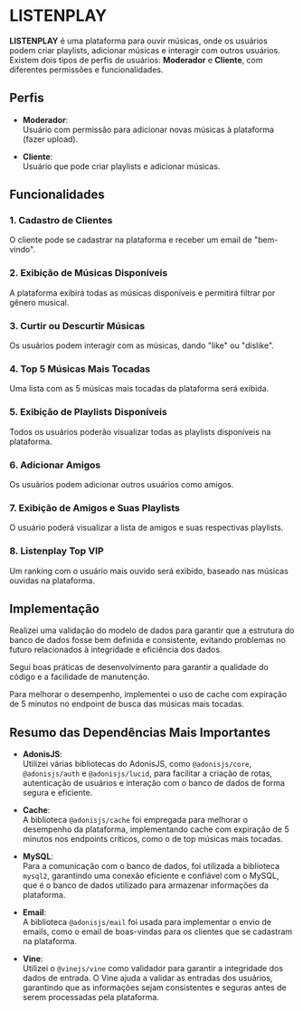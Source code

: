 # LISTENPLAY

**LISTENPLAY** é uma plataforma para ouvir músicas, onde os usuários podem criar playlists, adicionar músicas e interagir com outros usuários. Existem dois tipos de perfis de usuários: **Moderador** e **Cliente**, com diferentes permissões e funcionalidades.

## Perfis

- **Moderador**:  
  Usuário com permissão para adicionar novas músicas à plataforma (fazer upload).

- **Cliente**:  
  Usuário que pode criar playlists e adicionar músicas.

## Funcionalidades

### 1. **Cadastro de Clientes**

O cliente pode se cadastrar na plataforma e receber um email de "bem-vindo".

### 2. **Exibição de Músicas Disponíveis**

A plataforma exibirá todas as músicas disponíveis e permitirá filtrar por gênero musical.

### 3. **Curtir ou Descurtir Músicas**

Os usuários podem interagir com as músicas, dando "like" ou "dislike".

### 4. **Top 5 Músicas Mais Tocadas**

Uma lista com as 5 músicas mais tocadas da plataforma será exibida.

### 5. **Exibição de Playlists Disponíveis**

Todos os usuários poderão visualizar todas as playlists disponíveis na plataforma.

### 6. **Adicionar Amigos**

Os usuários podem adicionar outros usuários como amigos.

### 7. **Exibição de Amigos e Suas Playlists**

O usuário poderá visualizar a lista de amigos e suas respectivas playlists.

### 8. **Listenplay Top VIP**

Um ranking com o usuário mais ouvido será exibido, baseado nas músicas ouvidas na plataforma.

## Implementação

Realizei uma validação do modelo de dados para garantir que a estrutura do banco de dados fosse bem definida e consistente, evitando problemas no futuro relacionados à integridade e eficiência dos dados.

Segui boas práticas de desenvolvimento para garantir a qualidade do código e a facilidade de manutenção.

Para melhorar o desempenho, implementei o uso de cache com expiração de 5 minutos no endpoint de busca das músicas mais tocadas.

## Resumo das Dependências Mais Importantes

- **AdonisJS**:  
  Utilizei várias bibliotecas do AdonisJS, como `@adonisjs/core`, `@adonisjs/auth` e `@adonisjs/lucid`, para facilitar a criação de rotas, autenticação de usuários e interação com o banco de dados de forma segura e eficiente.

- **Cache**:  
  A biblioteca `@adonisjs/cache` foi empregada para melhorar o desempenho da plataforma, implementando cache com expiração de 5 minutos nos endpoints críticos, como o de top músicas mais tocadas.

- **MySQL**:  
  Para a comunicação com o banco de dados, foi utilizada a biblioteca `mysql2`, garantindo uma conexão eficiente e confiável com o MySQL, que é o banco de dados utilizado para armazenar informações da plataforma.

- **Email**:  
  A biblioteca `@adonisjs/mail` foi usada para implementar o envio de emails, como o email de boas-vindas para os clientes que se cadastram na plataforma.

- **Vine**:  
  Utilizei o `@vinejs/vine` como validador para garantir a integridade dos dados de entrada. O Vine ajuda a validar as entradas dos usuários, garantindo que as informações sejam consistentes e seguras antes de serem processadas pela plataforma.